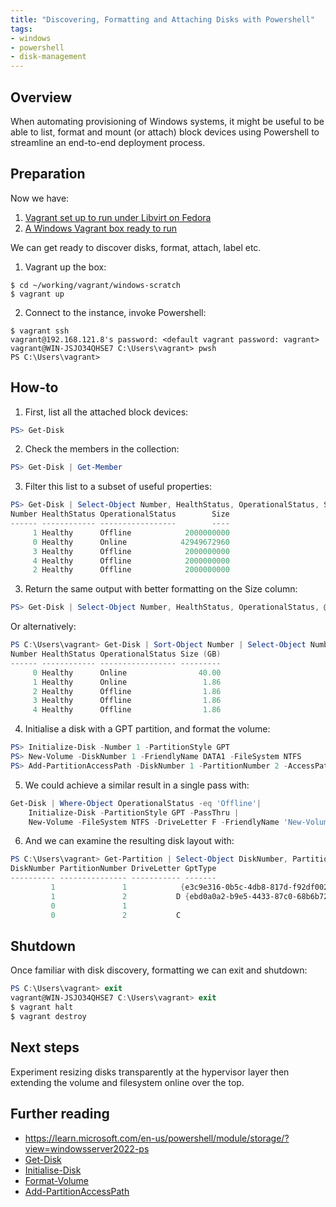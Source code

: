 ```yaml
---
title: "Discovering, Formatting and Attaching Disks with Powershell"
tags:
- windows
- powershell
- disk-management
---
```


## Overview
When automating provisioning of Windows systems, it might be useful to be able to list, format and mount (or attach) block devices using Powershell to streamline an end-to-end deployment process.

## Preparation
Now we have:
1. [Vagrant set up to run under Libvirt on Fedora](https://wmcdonald404.github.io/github-pages/2024/03/20/linux-vagrant-libvirt-on-fedora.html)
2. [A Windows Vagrant box ready to run](https://wmcdonald404.github.io/github-pages/2024/03/22/linux-vagrant-windows-boxes.html)

We can get ready to discover disks, format, attach, label etc.

1. Vagrant up the box:
```Shell
$ cd ~/working/vagrant/windows-scratch
$ vagrant up
```

2. Connect to the instance, invoke Powershell:
```Shell
$ vagrant ssh
vagrant@192.168.121.8's password: <default vagrant password: vagrant>
vagrant@WIN-JSJO34QHSE7 C:\Users\vagrant> pwsh
PS C:\Users\vagrant> 
```

## How-to

1. First, list all the attached block devices:
```Powershell
PS> Get-Disk
```

2. Check the members in the collection:
```Powershell
PS> Get-Disk | Get-Member
```

3. Filter this list to a subset of useful properties:
```Powershell
PS> Get-Disk | Select-Object Number, HealthStatus, OperationalStatus, Size
Number HealthStatus OperationalStatus        Size
------ ------------ -----------------        ----
     1 Healthy      Offline            2000000000
     0 Healthy      Online            42949672960
     3 Healthy      Offline            2000000000
     4 Healthy      Offline            2000000000
     2 Healthy      Offline            2000000000
```

3. Return the same output with better formatting on the Size column:
```Powershell
PS> Get-Disk | Select-Object Number, HealthStatus, OperationalStatus, @{N="Size";E={$_.Size / 1024 / 1024 / 1024 }}
```
Or alternatively:
```Powershell
PS C:\Users\vagrant> Get-Disk | Sort-Object Number | Select-Object Number, HealthStatus, OperationalStatus, @{N="Size (GB)";E={[Math]::Round($_.Size/1GB,3)}}
Number HealthStatus OperationalStatus Size (GB)
------ ------------ ----------------- ---------
     0 Healthy      Online                40.00
     1 Healthy      Online                 1.86
     2 Healthy      Offline                1.86
     3 Healthy      Offline                1.86
     4 Healthy      Offline                1.86
```

4. Initialise a disk with a GPT partition, and format the volume:
```Powershell
PS> Initialize-Disk -Number 1 -PartitionStyle GPT
PS> New-Volume -DiskNumber 1 -FriendlyName DATA1 -FileSystem NTFS
PS> Add-PartitionAccessPath -DiskNumber 1 -PartitionNumber 2 -AccessPath D:
```

5. We could achieve a similar result in a single pass with:
```Powershell
Get-Disk | Where-Object OperationalStatus -eq 'Offline'|
    Initialize-Disk -PartitionStyle GPT -PassThru |
    New-Volume -FileSystem NTFS -DriveLetter F -FriendlyName 'New-Volume'
```

6. And we can examine the resulting disk layout with:
```Powershell
PS C:\Users\vagrant> Get-Partition | Select-Object DiskNumber, PartitionNumber,  DriveLetter, GptType, @{N="Size (GB)";E={[Math]::Round($_.Size/1GB,1)}} | Format-Table         
DiskNumber PartitionNumber DriveLetter GptType                                Size (GB)
---------- --------------- ----------- -------                                ---------
         1               1            {e3c9e316-0b5c-4db8-817d-f92df00215ae}      0.00
         1               2           D {ebd0a0a2-b9e5-4433-87c0-68b6b72699c7}      1.80
         0               1                                                        0.30
         0               2           C                                            39.70
```

## Shutdown
Once familiar with disk discovery, formatting we can exit and shutdown:

```Powershell
PS C:\Users\vagrant> exit
vagrant@WIN-JSJO34QHSE7 C:\Users\vagrant> exit
$ vagrant halt
$ vagrant destroy
```

## Next steps
Experiment resizing disks transparently at the hypervisor layer then extending the volume and filesystem online over the top.

## Further reading
- https://learn.microsoft.com/en-us/powershell/module/storage/?view=windowsserver2022-ps
- [Get-Disk](https://learn.microsoft.com/en-us/powershell/module/storage/get-disk?view=windowsserver2022-ps) 
- [Initialise-Disk](https://learn.microsoft.com/en-us/powershell/module/storage/initialize-disk?view=windowsserver2022-ps)
- [Format-Volume](https://learn.microsoft.com/en-us/powershell/module/storage/format-volume?view=windowsserver2022-ps)
- [Add-PartitionAccessPath](https://learn.microsoft.com/en-us/powershell/module/storage/add-partitionaccesspath?view=windowsserver2022-ps)
